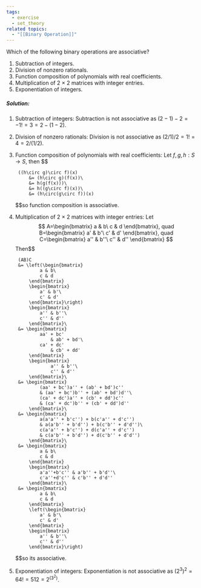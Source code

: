 ```yaml
---
tags:
  - exercise
  - set_theory
related topics:
  - "[[Binary Operation]]"
---
```

Which of the following binary operations are associative?
1. Subtraction of integers.
2. Division of nonzero rationals.
3. Function composition of polynomials with real coefficients.
4. Multiplication of 2 × 2 matrices with integer entries.
5. Exponentiation of integers.
##### Solution:
1. Subtraction of integers:
	Subtraction is not associative as $(2-1)-2=-1 != 3= 2-(1-2)$.
2. Division of nonzero rationals:
	Division is not associative as $(2/1)/2 = 1  != 4= 2/(1/2)$.
3. Function composition of polynomials with real coefficients:
	Let $f,g,h:S\to S$, then $$
	
		((h\circ g)\circ f)(x)
			&= (h\circ g)(f(x))\
			&= h(g(f(x)))\
			&= h((g\circ f)(x))\
			&= (h\circ(g\circ f))(x)
	
	$$so function composition is associative.
4. Multiplication of 2 × 2 matrices with integer entries:
	Let$$
		A=\begin{bmatrix}
				a & b\
				c & d
			\end{bmatrix}, quad
		B=\begin{bmatrix}
				a' & b'\
				c' & d'
			\end{bmatrix}, quad
		C=\begin{bmatrix}
				a'' & b''\
				c'' & d''
			\end{bmatrix}
	$$Then$$
	
		(AB)C 
		&= \left(\begin{bmatrix}
				a & b\
				c & d
			\end{bmatrix}
			\begin{bmatrix}
				a' & b'\
				c' & d'
			\end{bmatrix}\right)
			\begin{bmatrix}
				a'' & b''\
				c'' & d''
			\end{bmatrix}\
		&= \begin{bmatrix}
				aa' + bc'
					& ab' + bd'\
				ca' + dc'
					& cb' + dd'
			\end{bmatrix}
			\begin{bmatrix}
					a'' & b''\
					c'' & d''
			\end{bmatrix}\
		&= \begin{bmatrix}
				(aa' + bc')a'' + (ab' + bd')c''
				& (aa' + bc')b'' + (ab' + bd')d''\
				(ca' + dc')a'' + (cb' + dd')c''
				& (ca' + dc')b'' + (cb' + dd')d''
			\end{bmatrix}\
		&= \begin{bmatrix}
				a(a'a'' + b'c'') + b(c'a'' + d'c'')
				& a(a'b'' + b'd'') + b(c'b'' + d'd'')\
				c(a'a'' + b'c'') + d(c'a'' + d'c'')
				& c(a'b'' + b'd'') + d(c'b'' + d'd'')
			\end{bmatrix}\
		&= \begin{bmatrix}
				a & b\
				c & d
			\end{bmatrix}
			\begin{bmatrix}
				a'a''+b'c'' & a'b'' + b'd''\
				c'a''+d'c'' & c'b'' + d'd''
			\end{bmatrix}\
		&= \begin{bmatrix}
				a & b\
				c & d
			\end{bmatrix}
			\left(\begin{bmatrix}
				a' & b'\
				c' & d'
			\end{bmatrix}
			\begin{bmatrix}
				a'' & b''\
				c'' & d''
			\end{bmatrix}\right)
	
	$$so its associative.
5. Exponentiation of integers:
	Exponentiation is not associative as $(2^3)^2=64  != 512 = 2^{(3^2)}$.